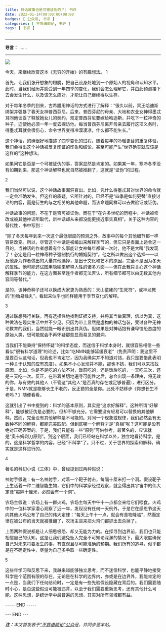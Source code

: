 ```yaml
---
title: 神话故事也是可被证伪的？| 书评
date: 2022-01-14T00:00:00+08:00
badges: [ 公众号, 书评 ]
categories: [ 不靠谱颜论, 书评 ]
tags: [ 书评 ]
---
```


---

**导言：** ……

---

<img src="/images/2020-06-29/code.png" style="max-width:300px"/>

今天，来继续欣赏这本《无穷的开始》的有趣想法。
1

首先，让我们张开想象的翅膀，把自己设身处地到一个原始人的视角和认知水平。此时，当我们经历并感受到一年四季的变化，我们会怎么理解它，并由此预测接下去会发生什么，以及该怎么应对，才能让自己继续得以生存。

对于每年冬季的到来，古希腊用神话的方式进行了解释：“很久以前，冥王哈迪斯绑架并强暴了春天女神普西芬尼。后来，普西芬尼的母亲、大地和农业女神得墨忒耳同他谈妥了释放她女儿的契约，规定普西芬尼要嫁给哈迪斯，并吃下一粒神奇的种子，迫使她必须一年一度去探访他。每当普西芬尼离开母亲去履行这项义务时，得墨忒耳就会很伤心，命令世界变得冷漠凄凉，什么都不能生长。”

这个神话，的确很好地描述了四季变化的过程，随着每年的冷暖更替的重复体验，我们会得出这个神话被反复印证的印象和结论，甚至可能产生“世界确实就应该是这样的”这种想法。

如果问它是否是一个可被证伪的事，答案显然是肯定的。如果某一年，寒冷冬季没有如期到来，那这个神话解释也就自然被推翻了，这就是“证伪”的过程。

2

我们当然可以说，这个神话故事漏洞百出。比如，凭什么得墨忒耳对世界的命令就一定会准确发生。但这样的质疑，它所针对的，已经不是“四季是如何更替”直接讨论的内容，而是衍生的与之相关的其他命题，而该命题同样可以去做验证或证伪。

神话故事的问题，不在于是否可被证伪，而在于“在许多世纪的历程中，神话被修改或被其他神话所取代，新神话却从来都没能更接近事实真相”。关于这种内容的替代性，书中写到：

“除了冬天每年到来一次这个最低限度的预测之外，故事中的每个其他细节都一样容易改变。所以，尽管这个神话是被编出来解释季节的，但它只是表面上适合这一目的。当神话的作者想着有什么事能让女神每年都做一次时，他不是大叫“我发现了！必定是用一粒神奇种子强制执行的婚姻契约”。他之所以做出这个选择——以及他身为作者做出的大量其他选择，是出于文化和艺术的原因，完全不是因为冬天的属性。他可能还试图用隐喻来解释人性的诸多方面——但在此我只关心这个神话解释季节的能力，在这方面甚至连作者都无法否认，所有细节都可以由无数其他内容同等替代。”

是的，该神奇种子还可以换成大家更为熟悉的：天山童姥的“生死符”，或神龙教的“豹胎易经丸”，看起来似乎也同样能用于季节变化的解释。

3

通过联想强行关联，再有选择性地找到证据支持，并将其当做真理，信以为真，这种做法在现实生活中并不少见。只因为带上显然是虚构的神话包装，受过各种无神论教育的我们，当然就能一眼识别出其真伪。但如果是对神话抱有谦卑惶恐态度的原始人类，很可能就会不再怀疑那些显而易见的漏洞。

当我们不能秉持“保持怀疑”的科学态度，而迷信于科学本身时，就很容易相信一些看似“很有科学道理”的论述，比如“吃NMN能够延缓衰老”（免责声明：我这里不是要否认这句话，但我也不肯定它，因为我确实并不知道对错，我只是要借此表明一种关于认知的应有态度）。如果不小心发现并不能，那也不妨，我们可以来找找原因，比如，你是不是吃的方法不对，饭前吃的，还是饭后吃的，一天吃三次，还是三天吃一次。反正，在带着关切地遍寻可能性之后，总会出现一条理由，将无效的你，与有效的其他人（不管这“其他人”是否真的存在或足够普遍），进行区分。于是，NMN就是能够长生不老的，反正错的全是你。此处不妨移步《你想长生不老吗？》随便看看。

这就引出了书中提到的：科学的基本原则，其实是“追求好解释”。这种所谓“好解释”，能够被证伪是必要的，但却不够充分。它需要没有轻易可以替换的其他解释。然而，完全没有其他解释是不可能的。对同一个现象或规律，我们必然会有无数种不同的解释，都能完美匹配。但到底哪一个解释才是“真相”呢？这可能是没有绝对正确答案的。于是，我们只能有一些“原则”可供参考，最著名的，应该就是“奥卡姆剃刀原则”。到这个层面，我们已经站在科学以外，独立地看待科学，是的，这是科学哲学的内容，已经“不科学”了。只不过，关于世界的探索和解释，确实就是这样进行的。

4

著名的科幻小说《三体》中，曾经提到过两种假说：

神射手假说：有一名神射手，对着一个靶子射击，每隔十厘米打一个洞。假设靶子上生活着一种二维智能生物，它们中的科学家经过观察，就会得出其宇宙中的伟大定律“每隔十厘米，必然会有一个洞”。

农场主假说：农场上有一群火鸡，农场主每天中午十一点都会来给它们喂食。火鸡中的一位科学家潜心观察了近一年，发现没有任何一天例外，于是它在感恩节这天向其他火鸡公布了自己的伟大定律：“每天上午十一点，就会有食物降临”，然而定律在被公布的当天就被推翻了，农场主进来把火鸡们都抓出去杀掉了。

上面两种假说都是让人细思极恐、却又无能为力的。在探寻到边界前，我们也只能相信自己的认知。这是让我们避免坠入完全不可知论深渊的情况下，最大限度确保自己对未来将要发生的事，有直观且尽可能准确的预期。我们所有的追寻，似乎都是在不确定性中，尽量为自己多争取一些确定性。

5

这些年学习和反思下来，我越来越能够独立思考，而不迷信科学，也能平静地接受科学是个范围有限的存在。无论是在科学的边界内，亦或是在边界外，我能肯定的一点是，当我们下任何结论时，一定是有一些先验假设隐藏在背后的。我们需要随时小心，是否这些假设可能被违背，以至于我们需要重新思考，还有其他什么可能。这种思想，是统计学中最普遍的思想，其实对所有领域都有益。

----- END -----

<div class="p-5 text-center">--- END ---</div>

<i><b>注：</b>本文首发表于[“不靠谱颜论”公众号](https://mp.weixin.qq.com/s/ljfjMtp-Hh-E2ix7p1vefQ)，并同步至本站。</i>
